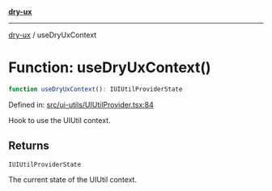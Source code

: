 [**dry-ux**](../README.md)

***

[dry-ux](../README.md) / useDryUxContext

# Function: useDryUxContext()

```ts
function useDryUxContext(): IUIUtilProviderState
```

Defined in: [src/ui-utils/UIUtilProvider.tsx:84](https://github.com/navedr/dry-ux/blob/e875b26275714d870ae7637bd802b35e75633e0b/src/ui-utils/UIUtilProvider.tsx#L84)

Hook to use the UIUtil context.

## Returns

`IUIUtilProviderState`

The current state of the UIUtil context.
